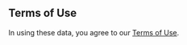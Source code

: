 ## Terms of Use

In using these data, you agree to our [Terms of Use](https://scpca.alexslemonade.org/terms-of-use).
